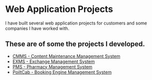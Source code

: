 # Web Application Projects

I have built several web application projects for customers and some companies I have worked with.

## These are of some the projects I developed.

* [CMMS - Content Maintenance Management System](./CMMS)
* [EXMS - Exchange Management System](./EXMS)
* [PMS - Pharmacy Management System](./PMS)
* [PoiltCab - Booking Engine Management System](./PoiltCab)
  

